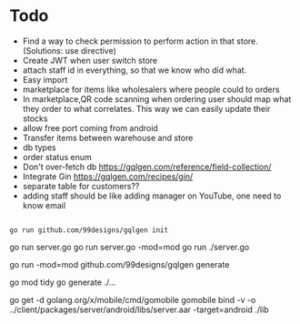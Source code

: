 # Todo

- Find a way to check permission to perform action in that store. (Solutions: use directive)
- Create JWT when user switch store
- attach staff id in everything, so that we know who did what.
- Easy import
- marketplace for items like wholesalers where people could to orders
- In marketplace,QR code scanning when ordering user should map what they order to what correlates. This way we can
  easily update their stocks
- allow free port coming from android
- Transfer items between warehouse and store
- db types
- order status enum
- Don't over-fetch db https://gqlgen.com/reference/field-collection/
- Integrate Gin https://gqlgen.com/recipes/gin/
- separate table for customers??
- adding staff should be like adding manager on YouTube, one need to know email

```console

go run github.com/99designs/gqlgen init

```

go run server.go go run server.go -mod=mod go run ./server.go

go run -mod=mod github.com/99designs/gqlgen generate

go mod tidy go generate ./...

go get -d golang.org/x/mobile/cmd/gomobile gomobile bind -v -o ../client/packages/server/android/libs/server.aar
-target=android ./lib